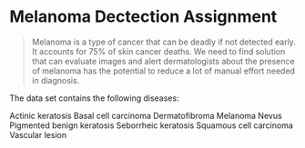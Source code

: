 # Melanoma Dectection Assignment
> Melanoma is a type of cancer that can be deadly if not detected early. It accounts for 75% of skin cancer deaths. We need to find solution that can evaluate images and alert dermatologists about the presence of melanoma has the potential to reduce a lot of manual effort needed in diagnosis.

The data set contains the following diseases:

Actinic keratosis
Basal cell carcinoma
Dermatofibroma
Melanoma
Nevus
Pigmented benign keratosis
Seborrheic keratosis
Squamous cell carcinoma
Vascular lesion